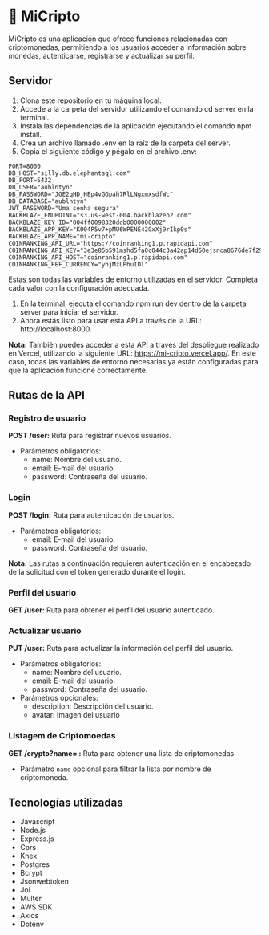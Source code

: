 # 💸 MiCripto

MiCripto es una aplicación que ofrece funciones relacionadas con criptomonedas, permitiendo a los usuarios acceder a información sobre monedas, autenticarse, registrarse y actualizar su perfil.

## Servidor

1. Clona este repositorio en tu máquina local.
1. Accede a la carpeta del servidor utilizando el comando cd server en la terminal.
1. Instala las dependencias de la aplicación ejecutando el comando npm install.
1. Crea un archivo llamado .env en la raíz de la carpeta del server.
1. Copia el siguiente código y pégalo en el archivo .env:

```plaintext
PORT=8000
DB_HOST="silly.db.elephantsql.com"
DB_PORT=5432
DB_USER="aublntyn"
DB_PASSWORD="JGE2qHDjHEp4vGGpah7RlLNgxmxsdfWc"
DB_DATABASE="aublntyn"
JWT_PASSWORD="Uma senha segura"
BACKBLAZE_ENDPOINT="s3.us-west-004.backblazeb2.com"
BACKBLAZE_KEY_ID="004ff0098320ddb0000000002"
BACKBLAZE_APP_KEY="K004P5v7+pMU6WPENE42GxXj9rIkp0s"
BACKBLAZE_APP_NAME="mi-cripto"
COINRANKING_API_URL="https://coinranking1.p.rapidapi.com"
COINRANKING_API_KEY="3e3e85b591mshd5fa0c044c3a42ap14d50ejsnca8676de7f29"
COINRANKING_API_HOST="coinranking1.p.rapidapi.com"
COINRANKING_REF_CURRENCY="yhjMzLPhuIDl"
```

Estas son todas las variables de entorno utilizadas en el servidor. Completa cada valor con la configuración adecuada.

1. En la terminal, ejecuta el comando npm run dev dentro de la carpeta server para iniciar el servidor.
1. Ahora estás listo para usar esta API a través de la URL: http://localhost:8000.

**Nota:** También puedes acceder a esta API a través del despliegue realizado en Vercel, utilizando la siguiente URL: https://mi-cripto.vercel.app/. En este caso, todas las variables de entorno necesarias ya están configuradas para que la aplicación funcione correctamente.

## Rutas de la API

### Registro de usuario

**POST /user:** Ruta para registrar nuevos usuarios.

- Parámetros obligatorios:
  - name: Nombre del usuario.
  - email: E-mail del usuario.
  - password: Contraseña del usuario.

### Login

**POST /login:** Ruta para autenticación de usuarios.

- Parámetros obligatorios:
  - email: E-mail del usuario.
  - password: Contraseña del usuario.

**Nota:** Las rutas a continuación requieren autenticación en el encabezado de la solicitud con el token generado durante el login.

### Perfil del usuario

**GET /user:** Ruta para obtener el perfil del usuario autenticado.

### Actualizar usuario

**PUT /user:** Ruta para actualizar la información del perfil del usuario.

- Parámetros obligatorios:
  - name: Nombre del usuario.
  - email: E-mail del usuario.
  - password: Contraseña del usuario.
- Parámetros opcionales:
  - description: Descripción del usuario.
  - avatar: Imagen del usuario

### Listagem de Criptomoedas

**GET /crypto?name= :** Ruta para obtener una lista de criptomonedas.

- Parámetro `name` opcional para filtrar la lista por nombre de criptomoneda.

## Tecnologías utilizadas

- Javascript
- Node.js
- Express.js
- Cors
- Knex
- Postgres
- Bcrypt
- Jsonwebtoken
- Joi
- Multer
- AWS SDK
- Axios
- Dotenv
